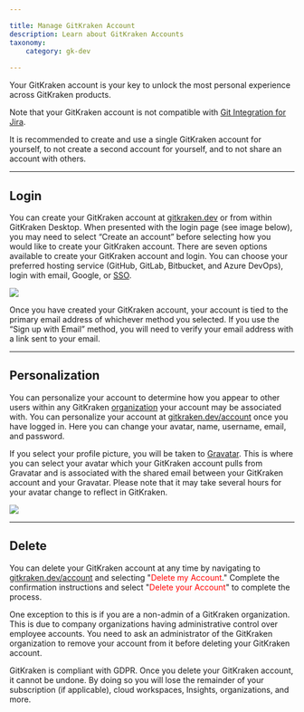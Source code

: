 ```yaml
---

title: Manage GitKraken Account
description: Learn about GitKraken Accounts
taxonomy:
    category: gk-dev
    
---
```


Your GitKraken account is your key to unlock the most personal experience across GitKraken products.

<div class='callout callout--basic'>
   	<p>Note that your GitKraken account is not compatible with  <a href="/git-integration-for-jira-cloud/git-integration-for-jira-home-gij-cloud/">Git Integration for Jira</a>.</p>
    <p>It is recommended to create and use a single GitKraken account for yourself, to not create a second account for yourself, and to not share an account with others. </p>
</div>

***

## Login

You can create your GitKraken account at [gitkraken.dev](https://gitkraken.dev/register) or from within GitKraken Desktop. When presented with the login page (see image below), you may need to select “Create an account” before selecting how you would like to create your GitKraken account. There are seven options available to create your GitKraken account and login. You can choose your preferred hosting service (GitHub, GitLab, Bitbucket, and Azure DevOps), login with email, Google, or [SSO](/gk-dev/gk-dev-single-sign-on/).

<img src="/wp-content/uploads/gk-dev-create-account.png" class="img-responsive center img-bordered">

Once you have created your GitKraken account, your account is tied to the primary email address of whichever method you selected. If you use the “Sign up with Email” method, you will need to verify your email address with a link sent to your email.

***

## Personalization

You can personalize your account to determine how you appear to other users within any GitKraken [organization](/gk-dev/gk-dev-organization/) your account may be associated with. You can personalize your account at [gitkraken.dev/account](https://gitkraken.dev/account) once you have logged in. Here you can change your avatar, name, username, email, and password.

If you select your profile picture, you will be taken to [Gravatar](https://gravatar.com). This is where you can select your avatar which your GitKraken account pulls from Gravatar and is associated with the shared email between your GitKraken account and your Gravatar. Please note that it may take several hours for your avatar change to reflect in GitKraken.

<img src="/wp-content/uploads/gk-dev-account-personalization.png" srcset="/wp-content/uploads/gk-dev-account-personalization@2x.png" class="img-responsive center img-bordered">


***

## Delete

You can delete your GitKraken account at any time by navigating to [gitkraken.dev/account](https://gitkraken.dev/account) and selecting "<span style='color: red;'>Delete my Account</span>." Complete the confirmation instructions and select "<span style='color: red;'>Delete your Account</span>" to complete the process.

One exception to this is if you are a non-admin of a GitKraken organization. This is due to company organizations having administrative control over employee accounts. You need to ask an administrator of the GitKraken organization to remove your account from it before deleting your GitKraken account.

GitKraken is compliant with GDPR. Once you delete your GitKraken account, it cannot be undone. By doing so you will lose the remainder of your subscription (if applicable), cloud workspaces, Insights, organizations, and more.
